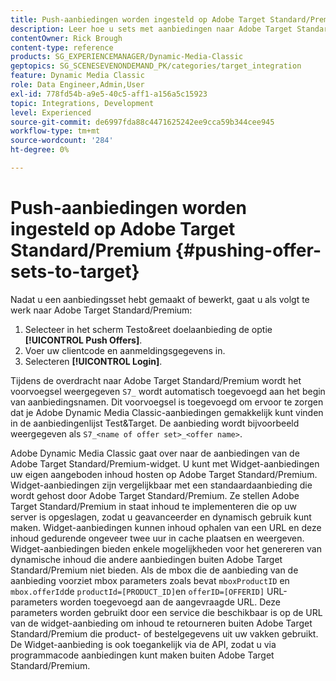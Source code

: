 ```yaml
---
title: Push-aanbiedingen worden ingesteld op Adobe Target Standard/Premium
description: Leer hoe u sets met aanbiedingen naar Adobe Target Standard/Premium vanuit Adobe Dynamic Media Classic kunt duwen.
contentOwner: Rick Brough
content-type: reference
products: SG_EXPERIENCEMANAGER/Dynamic-Media-Classic
geptopics: SG_SCENESEVENONDEMAND_PK/categories/target_integration
feature: Dynamic Media Classic
role: Data Engineer,Admin,User
exl-id: 778fd54b-a9e5-40c5-aff1-a156a5c15923
topic: Integrations, Development
level: Experienced
source-git-commit: de6997fda88c4471625242ee9cca59b344cee945
workflow-type: tm+mt
source-wordcount: '284'
ht-degree: 0%

---
```


# Push-aanbiedingen worden ingesteld op Adobe Target Standard/Premium {#pushing-offer-sets-to-target}

Nadat u een aanbiedingsset hebt gemaakt of bewerkt, gaat u als volgt te werk naar Adobe Target Standard/Premium:

1. Selecteer in het scherm Testo&amp;reet doelaanbieding de optie **[!UICONTROL Push Offers]**.
1. Voer uw clientcode en aanmeldingsgegevens in.
1. Selecteren **[!UICONTROL Login]**.

Tijdens de overdracht naar Adobe Target Standard/Premium wordt het voorvoegsel weergegeven `S7_` wordt automatisch toegevoegd aan het begin van aanbiedingsnamen. Dit voorvoegsel is toegevoegd om ervoor te zorgen dat je Adobe Dynamic Media Classic-aanbiedingen gemakkelijk kunt vinden in de aanbiedingenlijst Test&amp;Target. De aanbieding wordt bijvoorbeeld weergegeven als `S7_<name of offer set>_<offer name>`.

Adobe Dynamic Media Classic gaat over naar de aanbiedingen van de Adobe Target Standard/Premium-widget. U kunt met Widget-aanbiedingen uw eigen aangeboden inhoud hosten op Adobe Target Standard/Premium. Widget-aanbiedingen zijn vergelijkbaar met een standaardaanbieding die wordt gehost door Adobe Target Standard/Premium. Ze stellen Adobe Target Standard/Premium in staat inhoud te implementeren die op uw server is opgeslagen, zodat u geavanceerder en dynamisch gebruik kunt maken. Widget-aanbiedingen kunnen inhoud ophalen van een URL en deze inhoud gedurende ongeveer twee uur in cache plaatsen en weergeven. Widget-aanbiedingen bieden enkele mogelijkheden voor het genereren van dynamische inhoud die andere aanbiedingen buiten Adobe Target Standard/Premium niet bieden. Als de mbox die de aanbieding van de aanbieding voorziet mbox parameters zoals bevat `mboxProductID` en `mbox.offerId`de `productId=[PRODUCT_ID]`en `offerID=[OFFERID]` URL-parameters worden toegevoegd aan de aangevraagde URL. Deze parameters worden gebruikt door een service die beschikbaar is op de URL van de widget-aanbieding om inhoud te retourneren buiten Adobe Target Standard/Premium die product- of bestelgegevens uit uw vakken gebruikt. De Widget-aanbieding is ook toegankelijk via de API, zodat u via programmacode aanbiedingen kunt maken buiten Adobe Target Standard/Premium.
